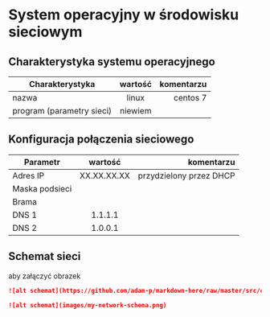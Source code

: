 System operacyjny w środowisku sieciowym
=========================================

Charakterystyka systemu operacyjnego
------------------------------------

| Charakterystyka | wartość           | komentarzu |
| ------------- |:-------------:| -----:|
| nazwa      | linux | centos 7 |
| program (parametry sieci)      | niewiem |  |


Konfiguracja połączenia sieciowego
----------------------------------

| Parametr | wartość           | komentarzu |
| ------------- |:-------------:| -----:|
| Adres IP      | XX.XX.XX.XX | przydzielony przez DHCP |
| Maska podsieci      |  |  |
| Brama      |  |  |
| DNS 1      | 1.1.1.1 |  |
| DNS 2      | 1.0.0.1 |  |

Schemat sieci
-------------

aby załączyć obrazek 

```markdown
![alt schemat](https://github.com/adam-p/markdown-here/raw/master/src/common/images/icon48.png)![alt schemat](https://github.com/adam-p/markdown-here/raw/master/src/common/images/icon48.png)

![alt schemat](images/my-network-schema.png)
```
